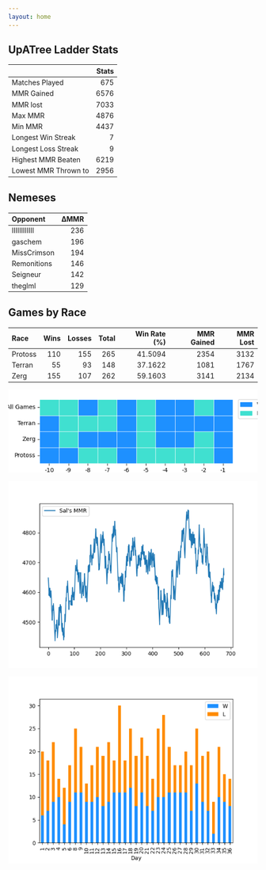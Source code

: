 ```yaml
---
layout: home
---
```


## UpATree Ladder Stats

|                      |   Stats |
|:---------------------|--------:|
| Matches Played       |     675 |
| MMR Gained           |    6576 |
| MMR lost             |    7033 |
| Max MMR              |    4876 |
| Min MMR              |    4437 |
| Longest Win Streak   |       7 |
| Longest Loss Streak  |       9 |
| Highest MMR Beaten   |    6219 |
| Lowest MMR Thrown to |    2956 |

## Nemeses

| Opponent     |   ΔMMR |
|:-------------|-------:|
| IIIIIIIIIIII |    236 |
| gaschem      |    196 |
| MissCrimson  |    194 |
| Remonitions  |    146 |
| Seigneur     |    142 |
| theglml      |    129 |

## Games by Race

| Race    |   Wins |   Losses |   Total |   Win Rate (%) |   MMR Gained |   MMR Lost |
|:--------|-------:|---------:|--------:|---------------:|-------------:|-----------:|
| Protoss |    110 |      155 |     265 |        41.5094 |         2354 |       3132 |
| Terran  |     55 |       93 |     148 |        37.1622 |         1081 |       1767 |
| Zerg    |    155 |      107 |     262 |        59.1603 |         3141 |       2134 |

![Games by Race](./assets/gm_hist.png)

![Sal's MMR](./assets/MMR.png)

![Daily Stats](./assets/daily.png)


